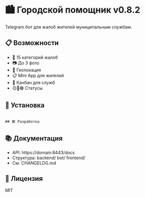 # 🏙️ Городской помощник v0.8.2

Telegram бот для жалоб жителей муниципальным службам.

## 📋 Возможности

- 📝 15 категорий жалоб
- 📷 До 3 фото
- 📍 Геолокация
- 📋 Mini App для жителей
- 🎫 Канбан для служб
- 🟡🔵🟢 Статусы

## 🚀 Установка

``````

## 🛠 Разработка

``````

## 📚 Документация

- API: https://domain:8443/docs
- Структура: backend/ bot/ frontend/
- См. CHANGELOG.md

## 📄 Лицензия

MIT
